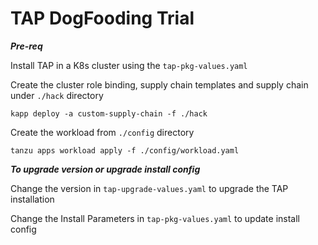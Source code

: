 # TAP DogFooding Trial

***Pre-req***

Install TAP in a K8s cluster using the `tap-pkg-values.yaml`

Create the cluster role binding, supply chain templates and supply chain under `./hack` directory
```
kapp deploy -a custom-supply-chain -f ./hack
```

Create the workload from `./config` directory
```
tanzu apps workload apply -f ./config/workload.yaml
```

***To upgrade version or upgrade install config***

Change the version in `tap-upgrade-values.yaml` to upgrade the TAP installation

Change the Install Parameters in `tap-pkg-values.yaml` to update install config
